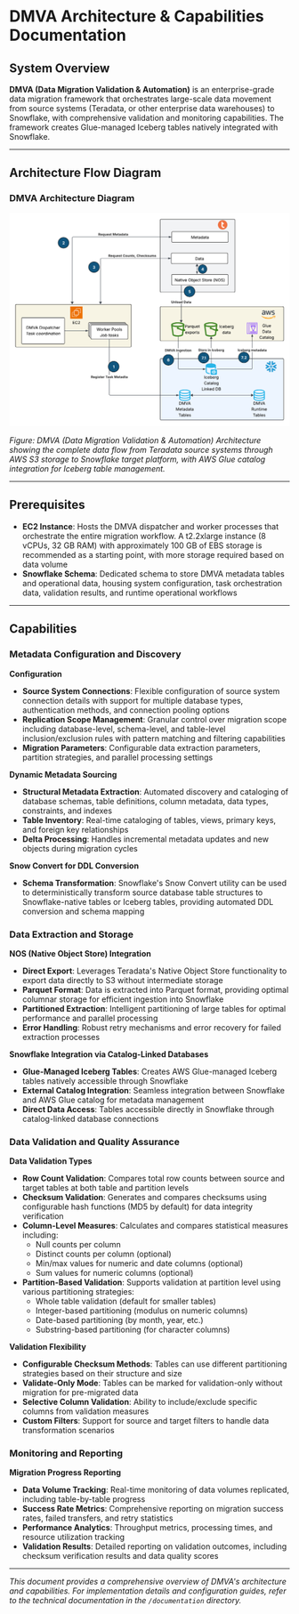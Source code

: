# DMVA Architecture & Capabilities Documentation

## System Overview

**DMVA (Data Migration Validation & Automation)** is an enterprise-grade data migration framework that orchestrates large-scale data movement from source systems (Teradata, or other enterprise data warehouses) to Snowflake, with comprehensive validation and monitoring capabilities. The framework creates Glue-managed Iceberg tables natively integrated with Snowflake.

---

## Architecture Flow Diagram

### DMVA Architecture Diagram

![DMVA Architecture](images/DMVA%20CBA.png)

*Figure: DMVA (Data Migration Validation & Automation) Architecture showing the complete data flow from Teradata source systems through AWS S3 storage to Snowflake target platform, with AWS Glue catalog integration for Iceberg table management.*

---

## Prerequisites

- **EC2 Instance**: Hosts the DMVA dispatcher and worker processes that orchestrate the entire migration workflow. A t2.2xlarge instance (8 vCPUs, 32 GB RAM) with approximately 100 GB of EBS storage is recommended as a starting point, with more storage required based on data volume
- **Snowflake Schema**: Dedicated schema to store DMVA metadata tables and operational data, housing system configuration, task orchestration data, validation results, and runtime operational workflows

---

## Capabilities

### Metadata Configuration and Discovery

**Configuration**
- **Source System Connections**: Flexible configuration of source system connection details with support for multiple database types, authentication methods, and connection pooling options
- **Replication Scope Management**: Granular control over migration scope including database-level, schema-level, and table-level inclusion/exclusion rules with pattern matching and filtering capabilities
- **Migration Parameters**: Configurable data extraction parameters, partition strategies, and parallel processing settings

**Dynamic Metadata Sourcing**
- **Structural Metadata Extraction**: Automated discovery and cataloging of database schemas, table definitions, column metadata, data types, constraints, and indexes
- **Table Inventory**: Real-time cataloging of tables, views, primary keys, and foreign key relationships
- **Delta Processing**: Handles incremental metadata updates and new objects during migration cycles

**Snow Convert for DDL Conversion**
- **Schema Transformation**: Snowflake's Snow Convert utility can be used to deterministically transform source database table structures to Snowflake-native tables or Iceberg tables, providing automated DDL conversion and schema mapping

### Data Extraction and Storage

**NOS (Native Object Store) Integration**
- **Direct Export**: Leverages Teradata's Native Object Store functionality to export data directly to S3 without intermediate storage
- **Parquet Format**: Data is extracted into Parquet format, providing optimal columnar storage for efficient ingestion into Snowflake
- **Partitioned Extraction**: Intelligent partitioning of large tables for optimal performance and parallel processing
- **Error Handling**: Robust retry mechanisms and error recovery for failed extraction processes

**Snowflake Integration via Catalog-Linked Databases**
- **Glue-Managed Iceberg Tables**: Creates AWS Glue-managed Iceberg tables natively accessible through Snowflake
- **External Catalog Integration**: Seamless integration between Snowflake and AWS Glue catalog for metadata management
- **Direct Data Access**: Tables accessible directly in Snowflake through catalog-linked database connections

### Data Validation and Quality Assurance

**Data Validation Types**
- **Row Count Validation**: Compares total row counts between source and target tables at both table and partition levels
- **Checksum Validation**: Generates and compares checksums using configurable hash functions (MD5 by default) for data integrity verification
- **Column-Level Measures**: Calculates and compares statistical measures including:
  - Null counts per column
  - Distinct counts per column (optional)
  - Min/max values for numeric and date columns (optional)
  - Sum values for numeric columns (optional)
- **Partition-Based Validation**: Supports validation at partition level using various partitioning strategies:
  - Whole table validation (default for smaller tables)
  - Integer-based partitioning (modulus on numeric columns)
  - Date-based partitioning (by month, year, etc.)
  - Substring-based partitioning (for character columns)

**Validation Flexibility**
- **Configurable Checksum Methods**: Tables can use different partitioning strategies based on their structure and size
- **Validate-Only Mode**: Tables can be marked for validation-only without migration for pre-migrated data
- **Selective Column Validation**: Ability to include/exclude specific columns from validation measures
- **Custom Filters**: Support for source and target filters to handle data transformation scenarios

### Monitoring and Reporting

**Migration Progress Reporting**
- **Data Volume Tracking**: Real-time monitoring of data volumes replicated, including table-by-table progress
- **Success Rate Metrics**: Comprehensive reporting on migration success rates, failed transfers, and retry statistics
- **Performance Analytics**: Throughput metrics, processing times, and resource utilization tracking
- **Validation Results**: Detailed reporting on validation outcomes, including checksum verification results and data quality scores

---

*This document provides a comprehensive overview of DMVA's architecture and capabilities. For implementation details and configuration guides, refer to the technical documentation in the `/documentation` directory.*
